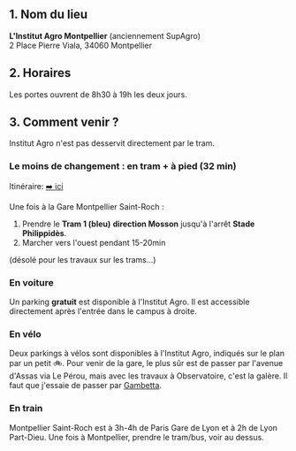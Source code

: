 ## 1. Nom du lieu

**L'Institut Agro Montpellier** (anciennement SupAgro)  
2 Place Pierre Viala, 34060 Montpellier

## 2. Horaires

Les portes ouvrent de 8h30 à 19h les deux jours.
 
## 3. Comment venir ?

Institut Agro n'est pas desservit directement par le tram. 

### Le moins de changement : en tram + à pied (32 min)

Itinéraire: [➡️ ici](https://www.tam-voyages.com/ri/?rub_code=4&laction=synthese&comDep=34172&pointDep=5472%24Gare+Saint%2DRoch%244%2434172&numDep=0&comArr=34172&pointArr=212000011%24Montpellier+Sup+Agro+%2D+INRA+%2D+CIESSAM+%28ENSAM%2C+CNEARC%2C+ENSIA%2DSIARC%2C+CEP+de+Florac%29%241%2434172&numArr=0&laMinute=20&critereRI=2&keywordsDep=Gare+Saint%2DRoch+%28Arr%C3%AAt%29+%2D+MONTPELLIER&keywordsArr=Montpellier+Sup+Agro+%2D+INRA+%2D+CIESSAM+%28ENSAM%2C+CNEARC%2C+ENSIA%2DSIARC%2C+CEP+de+Florac%29+%28Lieu%29+%2D+MONTPEL&bikeDistance=10&laDate=30%2F06%2F2022&typeDate=68&lHeure=08&walkDistance=4000&noscript=0&carDistance=20&search=Lancer+la+recherche)

Une fois à la Gare Montpellier Saint-Roch :
1. Prendre le **Tram 1 (bleu)** **direction Mosson** jusqu'à l'arrêt **Stade Philippidès**.
3. Marcher vers l'ouest pendant 15-20min

(désolé pour les travaux sur les trams...)

### En voiture

Un parking **gratuit** est disponible à l'Institut Agro. Il est accessible directement après l'entrée dans le campus à droite. 

### En vélo

Deux parkings à vélos sont disponibles à l'Institut Agro, indiqués sur le plan par un petit 🚲.
Pour venir de la gare, le plus sûr est de passer par l'avenue d'Assas via Le Pérou, mais avec les travaux à Observatoire, c'est la galère. Il faut que j'essaie de passer par [Gambetta](https://www.google.fr/maps/dir/Montpellier+Saint-Roch,+Pl.+Auguste+Gibert,+34000+Montpellier/L'Institut+Agro+Montpellier,+Montpellier/@43.611096,3.8614239,15.36z/data=!3m1!5s0x12b6af0add4bc30d:0xfe92f22733b5df18!4m14!4m13!1m5!1m1!1s0x12b6afa406650bbd:0x1766935f25749770!2m2!1d3.8807164!2d43.6047981!1m5!1m1!1s0x12b6aefa666835b1:0x4dfbbf08969c2e2c!2m2!1d3.8548934!2d43.6172873!3e1?entry=ttu).

### En train

  Montpellier Saint-Roch est à 3h-4h de Paris Gare de Lyon et à 2h de Lyon Part-Dieu. 
  Une fois à Montpellier, prendre le tram/bus, voir au dessus. 
